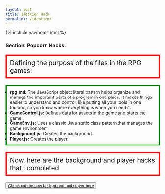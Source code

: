 ```yaml
---
layout: post
title: Ideation Hack
permalink: /ideation/
---
```


{% include nav/home.html %}


### Section: Popcorn Hacks.
<div>
  <p style="border: 4px solid red; font-size: 1.5em; padding: 10px;">Defining the purpose of the files in the RPG games:</p>
</div>

<div>
<ul style="border: 4px solid green; font-size: 1em; padding: 10px;">
  <li><strong>rpg.md:</strong> The JavaScript object literal pattern helps organize and manage the important parts of a program in one place. It makes things easier to understand and control, like putting all your tools in one toolbox, so you know where everything is when you need it.</li>
  <li><strong>GameControl.js:</strong> Defines data for assets in the game and starts the game.</li>
  <li><strong>GameEnv.js:</strong> Uses a classic Java static class pattern that manages the game environment.</li>
  <li><strong>Background.js:</strong> Creates the background.</li>
  <li><strong>Player.js:</strong> Creates the player.</li>
</ul> 

<div>
  <p style="border: 4px solid red; font-size: 1.5em; padding: 10px;">Now, here are the background and player hacks that I completed</p> 
  <button><a href="https://casonpollak.github.io/cason_2025/rpg/">Check out the new background and player here</a></button>

</div>
